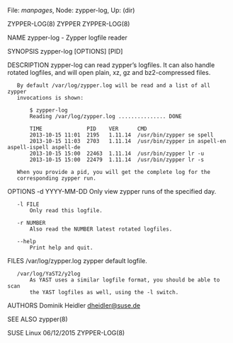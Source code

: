 File: *manpages*,  Node: zypper-log,  Up: (dir)

ZYPPER-LOG(8)                       ZYPPER                       ZYPPER-LOG(8)



NAME
       zypper-log - Zypper logfile reader

SYNOPSIS
       zypper-log [OPTIONS] [PID]

DESCRIPTION
       zypper-log can read zypper’s logfiles. It can also handle rotated
       logfiles, and will open plain, xz, gz and bz2-compressed files.

       By default /var/log/zypper.log will be read and a list of all zypper
       invocations is shown:

           $ zypper-log
           Reading /var/log/zypper.log ............... DONE

           TIME              PID    VER      CMD
           2013-10-15 11:01  2195   1.11.14  /usr/bin/zypper se spell
           2013-10-15 11:03  2703   1.11.14  /usr/bin/zypper in aspell-en aspell-ispell aspell-de
           2013-10-15 15:00  22463  1.11.14  /usr/bin/zypper lr -u
           2013-10-15 15:00  22479  1.11.14  /usr/bin/zypper lr -s

       When you provide a pid, you will get the complete log for the
       corresponding zypper run.

OPTIONS
       -d YYYY-MM-DD
           Only view zypper runs of the specified day.

       -l FILE
           Only read this logfile.

       -r NUMBER
           Also read the NUMBER latest rotated logfiles.

       --help
           Print help and quit.

FILES
       /var/log/zypper.log
           zypper default logfile.

       /var/log/YaST2/y2log
           As YAST uses a similar logfile format, you should be able to scan
           the YAST logfiles as well, using the -l switch.

AUTHORS
       Dominik Heidler <dheidler@suse.de>

SEE ALSO
       zypper(8)



SUSE Linux                        06/12/2015                     ZYPPER-LOG(8)
